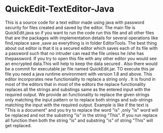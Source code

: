 # QuickEdit-TextEditor-Java
This is a source code for a text editor made using java with password security for files created and saved by the editor. 
The main file is QuickEdit.java so if you want to run the code run this file and all other files that are the packages with implementation 
details for several operations like find,replace save ,save as everything is in folder EditorTools.
The best thing about out editor is that it is a secured editor which saves each of its file with a password such that no intruder can read the file unless he /she has thepassword. 
If you try to open this file with any other editor you would see an encrypted data.This will help to keep the data secured .
Also there would be a commit for executable jar file named QuickEdit.jar. TO execute this jar file you need a java runtime environment with version 1.8 and above.
This editor incorporates new functioniality to replace a string only . It is found in most of the editors that in most of the editors the replace functionality replaces all the strings and substings same as the entered input with the required output. We provide an functionality to replace the given strings only matching the input pattern or to replace both strings and sub-strings matching the input with the required output.
Example is like if the text is  "This is a document" and you try to replace the word "is" ,only "is" word will be replaced and not the substring "is" in the string "This". If you run replace all function then both the string "is" and substring "is" of string "This" will get replaced. 
